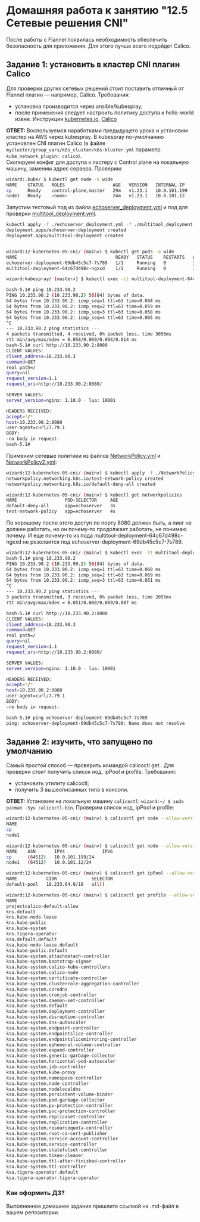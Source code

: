 # Домашняя работа к занятию "12.5 Сетевые решения CNI"

После работы с Flannel появилась необходимость обеспечить безопасность для приложения. Для этого лучше всего подойдет Calico.

## Задание 1: установить в кластер CNI плагин Calico

Для проверки других сетевых решений стоит поставить отличный от Flannel плагин — например, Calico. Требования:

* установка производится через ansible/kubespray;
* после применения следует настроить политику доступа к hello-world извне. Инструкции [kubernetes.io](https://kubernetes.io/docs/concepts/services-networking/network-policies/), [Calico](https://docs.projectcalico.org/about/about-network-policy)

**ОТВЕТ:** Воспользуемся наработками предыдущего урока и установим кластер на AWS через kubespray. В kubespray по-умолчанию установлен CNI плагин Calico (в файле `mycluster/group_vars/k8s_cluster/k8s-kluster.yml` параметр `kube_network_plugin: calico`).  
Скопируем конфиг для доступа к ластеру с Control plane на локальную машину, заменим адрес сервера. Проверим:  

```bash
wizard:.kube/ $ kubectl get node -o wide
NAME    STATUS   ROLES                  AGE   VERSION   INTERNAL-IP    EXTERNAL-IP   OS-IMAGE             KERNEL-VERSION    CONTAINER-RUNTIME
cp      Ready    control-plane,master   29m   v1.23.1   10.0.101.199   <none>        Ubuntu 20.04.3 LTS   5.11.0-1025-aws   containerd://1.5.9
node1   Ready    <none>                 24m   v1.23.1   10.0.101.12    <none>        Ubuntu 20.04.3 LTS   5.11.0-1025-aws   containerd://1.5.9
```

Запустим тестовый под из файла [echoserver_deployment.yml](./echoserver_deployment.yml) и под для проверки [multitool_deployment.yml](./multitool_deployment.yml).

```bash
kubectl apply -f ./echoserver_deployment.yml -f ./multitool_deployment.yml
deployment.apps/echoserver-deployment created
deployment.apps/multitool-deployment created


wizard:12-kubernetes-05-cni/ (main✗) $ kubectl get pods -o wide
NAME                                     READY   STATUS    RESTARTS   AGE     IP            NODE    NOMINATED NODE   READINESS GATES
echoserver-deployment-69db45c5c7-7s789   1/1     Running   0          3m22s   10.233.90.2   node1   <none>           <none>
multitool-deployment-64c67d498c-ngxxd    1/1     Running   0          3m22s   10.233.90.3   node1   <none>           <none>

wizard:kubespray/ (master✗) $ kubectl exec -it multitool-deployment-64c67d498c-ngxxd -- /bin/bash

bash-5.1# ping 10.233.90.2
PING 10.233.90.2 (10.233.90.2) 56(84) bytes of data.
64 bytes from 10.233.90.2: icmp_seq=1 ttl=63 time=0.094 ms
64 bytes from 10.233.90.2: icmp_seq=2 ttl=63 time=0.059 ms
64 bytes from 10.233.90.2: icmp_seq=3 ttl=63 time=0.058 ms
64 bytes from 10.233.90.2: icmp_seq=4 ttl=63 time=0.065 ms
^C
--- 10.233.90.2 ping statistics ---
4 packets transmitted, 4 received, 0% packet loss, time 3056ms
rtt min/avg/max/mdev = 0.058/0.069/0.094/0.014 ms
bash-5.1# curl http://10.233.90.2:8080
CLIENT VALUES:
client_address=10.233.90.3
command=GET
real path=/
query=nil
request_version=1.1
request_uri=http://10.233.90.2:8080/

SERVER VALUES:
server_version=nginx: 1.10.0 - lua: 10001

HEADERS RECEIVED:
accept=*/*
host=10.233.90.2:8080
user-agent=curl/7.79.1
BODY:
-no body in request-
bash-5.1#
```

Применим сетевые политики из файлов [NetworkPolicy.yml](./NetworkPolicy.yml) и [NetworkPolicy2.yml](./NetworkPolicy2.yml):

```bash
wizard:12-kubernetes-05-cni/ (main✗) $ kubectl apply -f ./NetworkPolicy.yml -f ./NetworkPolicy2.yml
networkpolicy.networking.k8s.io/test-network-policy created
networkpolicy.networking.k8s.io/default-deny-all created

wizard:12-kubernetes-05-cni/ (main✗) $ kubectl get networkpolicies
NAME                  POD-SELECTOR     AGE
default-deny-all      app=echoserver   3s
test-network-policy   app=echoserver   4s
```

По хорошему после этого доступ по порту 8080 должен быть, а пинг не должен работать, но он почему-то продолжает работать, не понимаю почему. И еще почему-то из пода multitool-deployment-64c67d498c-ngxxd не резолвится под echoserver-deployment-69db45c5c7-7s789.

```bash
wizard:12-kubernetes-05-cni/ (main✗) $ kubectl exec -it multitool-deployment-64c67d498c-ngxxd -- /bin/bash  
bash-5.1# ping 10.233.90.2
PING 10.233.90.2 (10.233.90.2) 56(84) bytes of data.
64 bytes from 10.233.90.2: icmp_seq=1 ttl=63 time=0.060 ms
64 bytes from 10.233.90.2: icmp_seq=2 ttl=63 time=0.069 ms
64 bytes from 10.233.90.2: icmp_seq=3 ttl=63 time=0.051 ms
^C
--- 10.233.90.2 ping statistics ---
3 packets transmitted, 3 received, 0% packet loss, time 2055ms
rtt min/avg/max/mdev = 0.051/0.060/0.069/0.007 ms

bash-5.1# curl http://10.233.90.2:8080
CLIENT VALUES:
client_address=10.233.90.3
command=GET
real path=/
query=nil
request_version=1.1
request_uri=http://10.233.90.2:8080/

SERVER VALUES:
server_version=nginx: 1.10.0 - lua: 10001

HEADERS RECEIVED:
accept=*/*
host=10.233.90.2:8080
user-agent=curl/7.79.1
BODY:
-no body in request-

bash-5.1# ping echoserver-deployment-69db45c5c7-7s789
ping: echoserver-deployment-69db45c5c7-7s789: Name does not resolve
```

## Задание 2: изучить, что запущено по умолчанию

Самый простой способ — проверить командой calicoctl get <type>. Для проверки стоит получить список нод, ipPool и profile.
Требования:

* установить утилиту calicoctl;
* получить 3 вышеописанных типа в консоли.

**ОТВЕТ:**  Установим на локальную машину `calicoctl`: `wizard:~/ $ sudo pacman -Syu calicoctl-bin`. Проверим список нод, ipPool и profile:

```bash
wizard:12-kubernetes-05-cni/ (main✗) $ calicoctl get node --allow-version-mismatch
NAME
cp
node1

wizard:12-kubernetes-05-cni/ (main✗) $ calicoctl get node --allow-version-mismatch -o wide
NAME    ASN       IPV4              IPV6
cp      (64512)   10.0.101.199/24
node1   (64512)   10.0.101.12/24

wizard:12-kubernetes-05-cni/ (main✗) $ calicoctl get ipPool --allow-version-mismatch
NAME           CIDR             SELECTOR
default-pool   10.233.64.0/18   all()

wizard:12-kubernetes-05-cni/ (main✗) $ calicoctl get profile --allow-version-mismatch
NAME
projectcalico-default-allow
kns.default
kns.kube-node-lease
kns.kube-public
kns.kube-system
kns.tigera-operator
ksa.default.default
ksa.kube-node-lease.default
ksa.kube-public.default
ksa.kube-system.attachdetach-controller
ksa.kube-system.bootstrap-signer
ksa.kube-system.calico-kube-controllers
ksa.kube-system.calico-node
ksa.kube-system.certificate-controller
ksa.kube-system.clusterrole-aggregation-controller
ksa.kube-system.coredns
ksa.kube-system.cronjob-controller
ksa.kube-system.daemon-set-controller
ksa.kube-system.default
ksa.kube-system.deployment-controller
ksa.kube-system.disruption-controller
ksa.kube-system.dns-autoscaler
ksa.kube-system.endpoint-controller
ksa.kube-system.endpointslice-controller
ksa.kube-system.endpointslicemirroring-controller
ksa.kube-system.ephemeral-volume-controller
ksa.kube-system.expand-controller
ksa.kube-system.generic-garbage-collector
ksa.kube-system.horizontal-pod-autoscaler
ksa.kube-system.job-controller
ksa.kube-system.kube-proxy
ksa.kube-system.namespace-controller
ksa.kube-system.node-controller
ksa.kube-system.nodelocaldns
ksa.kube-system.persistent-volume-binder
ksa.kube-system.pod-garbage-collector
ksa.kube-system.pv-protection-controller
ksa.kube-system.pvc-protection-controller
ksa.kube-system.replicaset-controller
ksa.kube-system.replication-controller
ksa.kube-system.resourcequota-controller
ksa.kube-system.root-ca-cert-publisher
ksa.kube-system.service-account-controller
ksa.kube-system.service-controller
ksa.kube-system.statefulset-controller
ksa.kube-system.token-cleaner
ksa.kube-system.ttl-after-finished-controller
ksa.kube-system.ttl-controller
ksa.tigera-operator.default
ksa.tigera-operator.tigera-operator
```

### Как оформить ДЗ?

Выполненное домашнее задание пришлите ссылкой на .md-файл в вашем репозитории.
